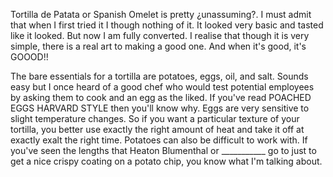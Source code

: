 Tortilla de Patata or Spanish Omelet is pretty ¿unassuming?. I must admit that when I first tried it I though nothing of it. It looked very basic and tasted like it looked. But now I am fully converted. I realise that though it is very simple, there is a real art to making a good one. And when it's good, it's GOOOD!!

The bare essentials for a tortilla are potatoes, eggs, oil, and salt. Sounds easy but I once heard of a good chef who would test potential employees by asking them to cook and an egg as the liked. If you've read POACHED EGGS HARVARD STYLE then you'll know why. Eggs are very sensitive to slight temperature changes. So if you want a particular texture of your tortilla, you better use exactly the right amount of heat and take it off at exactly exalt the right time. Potatoes can also be difficult to work with. If you've seen the lengths that Heaton Blumenthal or ___________ go to just to get a nice crispy coating on a potato chip, you know what I'm talking about.
